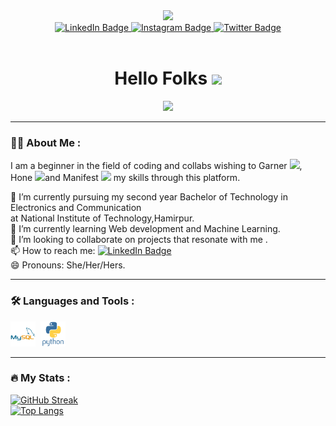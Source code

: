 <div id="header" align="center">
   <img src="https://github.com/Prakriti-Pal/Prakriti-Pal/assets/121712024/36b37ae3-b1e5-4cb7-a0ba-db2bb3a39f57" width="300"/>
</div>
<div id="badges" align="center">
  <a href="https://www.linkedin.com/in/prakriti-pal-008424257/">
    <img src="https://img.shields.io/badge/LinkedIn-black?style=for-the-badge&logo=linkedin&logoColor=white" alt="LinkedIn Badge"/>
  </a>
  <a href="https://www.instagram.com/_prakriti07_/">
    <img src="https://img.shields.io/badge/Instagram-black?style=for-the-badge&logo=Instagram&logoColor=white" alt="Instagram Badge"/>
  </a>
  
  <a href="https://twitter.com/Pal_7_Prakriti">
    <img src="https://img.shields.io/badge/Twitter-black?style=for-the-badge&logo=twitter&logoColor=white" alt="Twitter Badge"/>
  </a>
</div>
<div id="views" align ="center">
  <img src="https://komarev.com/ghpvc/?username=Prakriti-Pal&style=flat-square&color=blue" alt=""/>
</div>

<h1 align ="center">
  Hello Folks 
  <img src="https://media.giphy.com/media/hvRJCLFzcasrR4ia7z/giphy.gif" width="30px"/>
</h1>

<div align="center" >
   <img src="https://github.com/Prakriti-Pal/Prakriti-Pal/assets/121712024/d5a73168-6783-4541-93fc-33118e996689" height ="900" weight="900">
</div>

---

### :woman_technologist: About Me :
I am a beginner in the field of coding and collabs wishing to Garner <img src="https://github.com/Prakriti-Pal/Prakriti-Pal/assets/121712024/09c4c9a4-349e-4b3d-84b4-298ac1872bbe" width="30">, Hone <img src="https://github.com/Prakriti-Pal/Prakriti-Pal/assets/121712024/087f53a7-f2c3-4bca-89ad-e077ed0f03f1" width="30">and Manifest <img src="https://github.com/Prakriti-Pal/Prakriti-Pal/assets/121712024/f70d87bd-0fb9-4bc3-adfb-3a6bf68ee26a" width="30">
my skills through this platform.
 
 🔭 I’m currently pursuing my second year Bachelor of Technology in Electronics and Communication<br>
   at National Institute of Technology,Hamirpur.<br>
 🌱 I’m currently learning Web development and Machine Learning.<br>
 👯 I’m looking to collaborate on projects that resonate with me .<br>
 📫 How to reach me: <a href="https://www.linkedin.com/in/prakriti-pal-008424257/">
    <img src="https://img.shields.io/badge/LinkedIn-black?style=for-the-badge&logo=linkedin&logoColor=white" alt="LinkedIn Badge"/>
  </a><br>
 😄 Pronouns: She/Her/Hers.


---

### :hammer_and_wrench: Languages and Tools :

<div>
     <img src="https://github.com/devicons/devicon/blob/master/icons/mysql/mysql-original-wordmark.svg" title="MySQL"  alt="MySQL" width="40" height="40"/>&nbsp;
   <img src="https://github.com/devicons/devicon/blob/master/icons/python/python-original-wordmark.svg" title="Python" alt="Python" width="40" height="40"/>&nbsp;
</div>
   <!--
<img src="https://github.com/devicons/devicon/blob/master/icons/react/react-original-wordmark.svg" title="React" alt="React" width="40" height="40"/>&nbsp;
  <img src="https://github.com/devicons/devicon/blob/master/icons/spring/spring-original-wordmark.svg" title="Spring" alt="Spring" width="40" height="40"/>&nbsp;
  <img src="https://github.com/devicons/devicon/blob/master/icons/materialui/materialui-original.svg" title="Material UI" alt="Material UI" width="40" height="40"/>&nbsp;
  <img src="https://github.com/devicons/devicon/blob/master/icons/flutter/flutter-original.svg" title="Flutter" alt="Flutter" width="40" height="40"/>&nbsp;
  <img src="https://github.com/devicons/devicon/blob/master/icons/redux/redux-original.svg" title="Redux" alt="Redux " width="40" height="40"/>&nbsp;
  <img src="https://github.com/devicons/devicon/blob/master/icons/css3/css3-plain-wordmark.svg"  title="CSS3" alt="CSS" width="40" height="40"/>&nbsp;
  <img src="https://github.com/devicons/devicon/blob/master/icons/html5/html5-original.svg" title="HTML5" alt="HTML" width="40" height="40"/>&nbsp;
  <img src="https://github.com/devicons/devicon/blob/master/icons/javascript/javascript-original.svg" title="JavaScript" alt="JavaScript" width="40" height="40"/>&nbsp;
  <img src="https://github.com/devicons/devicon/blob/master/icons/firebase/firebase-plain-wordmark.svg" title="Firebase" alt="Firebase" width="40" height="40"/>&nbsp;
  <img src="https://github.com/devicons/devicon/blob/master/icons/gatsby/gatsby-original.svg" title="Gatsby"  alt="Gatsby" width="40" height="40"/>&nbsp;
<img src="https://github.com/devicons/devicon/blob/master/icons/nodejs/nodejs-original-wordmark.svg" title="NodeJS" alt="NodeJS" width="40" height="40"/>&nbsp;
  <img src="https://github.com/devicons/devicon/blob/master/icons/amazonwebservices/amazonwebservices-plain-wordmark.svg" title="AWS" alt="AWS" width="40" height="40"/>&nbsp;
  <img src="https://github.com/devicons/devicon/blob/master/icons/git/git-original-wordmark.svg" title="Git" **alt="Git" width="40" height="40"/>
</div>-->

---

### :fire: My Stats :
[![GitHub Streak](http://github-readme-streak-stats.herokuapp.com?user=Prakriti-Pal&theme=dark&background=000000)](https://git.io/streak-stats)<br>
[![Top Langs](https://github-readme-stats.vercel.app/api/top-langs/?username=Prakriti-Pal)](https://github.com/anuraghazra/github-readme-stats)


<!-- link **https://www.sitepoint.com/github-profile-readme/-->
